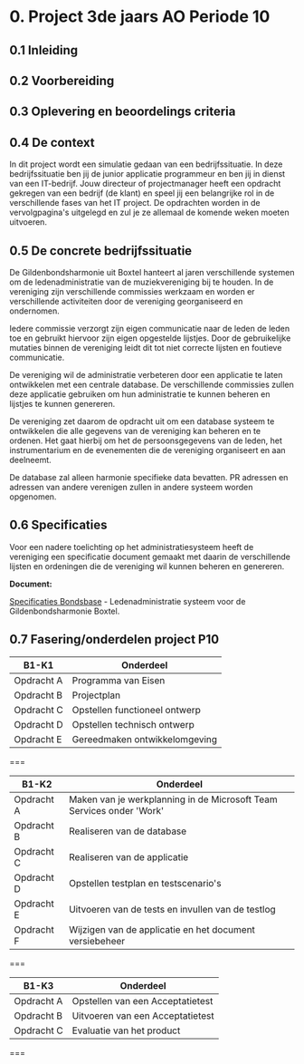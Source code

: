 # 0. Project 3de jaars AO Periode 10

## 0.1 Inleiding

## 0.2 Voorbereiding


## 0.3 Oplevering en beoordelings criteria


## 0.4 De context 

In dit project wordt een simulatie gedaan van een bedrijfssituatie. In deze bedrijfssituatie ben jij de junior applicatie programmeur en ben jij in dienst van een IT-bedrijf.
Jouw directeur of projectmanager heeft een opdracht gekregen van een bedrijf (de klant) en speel jij een belangrijke rol in de verschillende fases van het IT project.
De opdrachten worden in de vervolgpagina's uitgelegd en zul je ze allemaal de komende weken moeten uitvoeren.

## 0.5 De concrete bedrijfssituatie

De Gildenbondsharmonie uit Boxtel hanteert al jaren verschillende systemen om de ledenadministratie van de muziekvereniging bij te houden. In de vereniging zijn verschillende commissies werkzaam en worden er verschillende activiteiten door de vereniging georganiseerd en ondernomen.

Iedere commissie verzorgt zijn eigen communicatie naar de leden de leden toe en gebruikt hiervoor zijn eigen opgestelde lijstjes. Door de gebruikelijke mutaties binnen de vereniging leidt dit tot niet correcte lijsten en foutieve communicatie. 

De vereniging wil de administratie verbeteren door een applicatie te laten ontwikkelen met een centrale database. De verschillende commissies zullen deze applicatie gebruiken om hun administratie te kunnen beheren en lijstjes te kunnen genereren.

De vereniging zet daarom de opdracht uit om een database systeem te ontwikkelen die alle gegevens van de vereniging kan beheren en te ordenen. Het gaat hierbij om het de persoonsgegevens van de leden, het instrumentarium en de evenementen die de vereniging organiseert en aan deelneemt.

De database zal alleen harmonie specifieke data bevatten. PR adressen en adressen van andere verenigen zullen in andere systeem worden opgenomen. 


## 0.6 Specificaties
Voor een nadere toelichting op het administratiesysteem heeft de vereniging een specificatie document gemaakt met daarin de verschillende lijsten en ordeningen die de vereniging wil kunnen beheren en genereren.

**Document:**

[Specificaties Bondsbase](https://elo.kw1c.nl/CMS/Studie/811%20ICT-Academie/811%20VakkenInhoud/%5BB.17%20MUL%5D%20Multidisciplinair%20project/25187%20%C2%A0%20Applicatie-%20en%20mediaontwikkelaar/Periode%2010/Productie/01.%20Reader/ProjectP10.Specificaties.pdf) - Ledenadministratie systeem voor de Gildenbondsharmonie Boxtel.


## 0.7 Fasering/onderdelen project P10


| B1-K1 | Onderdeel|
|----------------|-----------|
| Opdracht A | Programma van Eisen |
| Opdracht B| Projectplan |
| Opdracht C | Opstellen functioneel ontwerp	|
| Opdracht D | Opstellen technisch ontwerp |
| Opdracht E | Gereedmaken ontwikkelomgeving |

===

| B1-K2 | Onderdeel|
|-------|----------|
|Opdracht A | Maken van je werkplanning in de Microsoft Team Services onder 'Work' |
| Opdracht B | Realiseren van de database |
| Opdracht C | Realiseren van de applicatie |
| Opdracht D | Opstellen testplan en testscenario's |
| Opdracht E | Uitvoeren van de tests en invullen van de testlog |
| Opdracht F | Wijzigen van de applicatie en het document versiebeheer |

=== 

| B1-K3 | Onderdeel|
|---|----------|
| Opdracht A | Opstellen van een Acceptatietest |
| Opdracht B | Uitvoeren van een Acceptatietest |
| Opdracht C | Evaluatie van het product |

===